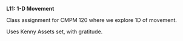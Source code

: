 **L11: 1-D Movement**

Class assignment for CMPM 120 where we explore 1D of movement.

Uses Kenny Assets set, with gratitude.
